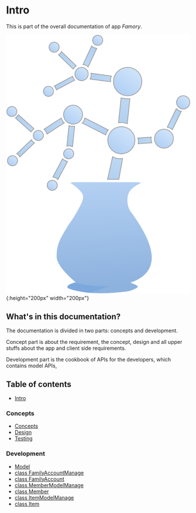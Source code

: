 # Intro

This is part of the overall documentation of app _Famory_.

![Logo](.gitbook/assets/bian-zu.svg){:height="200px" width="200px"}

## What's in this documentation?

The documentation is divided in two parts: concepts and development.

Concept part is about the requirement, the concept, design and all upper stuffs about the app and client side requirements.

Development part is the cookbook of APIs for the developers, which contains model APIs, 


## Table of contents

* [Intro](README.md)

### Concepts <a id="concepts-1"></a>

* [Concepts](concepts-1/concepts.md)
* [Design](concepts-1/design.md)
* [Testing](concepts-1/testing.md)

### Development

* [Model](development/model.md)
* [class FamilyAccountManage](development/class-familyaccountmanage.md)
* [class FamilyAccount](development/class-familyaccount.md)
* [class MemberModelManage](development/class-membermodelmanage.md)
* [class Member](development/class-member.md)
* [class ItemModelManage](development/untitled-1.md)
* [class Item](development/class-item.md)
